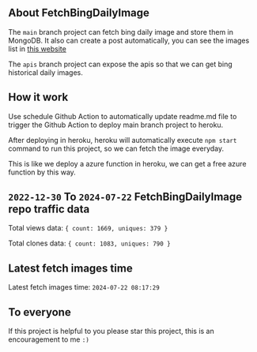 ## About FetchBingDailyImage

The `main` branch project can fetch bing daily image and store them in MongoDB.
It also can create a post automatically, you can see the images list in [this website](https://oursalbum.netlify.app)

The `apis` branch project can expose the apis so that we can get bing historical daily images.

## How it work

Use schedule Github Action to automatically update readme.md file to trigger the Github Action to deploy main branch project to heroku.

After deploying in heroku, heroku will automatically execute `npm start` command to run this project, so we can fetch the image everyday.

This is like we deploy a azure function in heroku, we can get a free azure function by this way.

## `2022-12-30` To `2024-07-22` FetchBingDailyImage repo traffic data

Total views data: `{ count: 1669, uniques: 379 }`

Total clones data: `{ count: 1083, uniques: 790 }`

## Latest fetch images time

Latest fetch images time: `2024-07-22 08:17:29`

## To everyone

If this project is helpful to you please star this project, this is an encouragement to me `:)`



